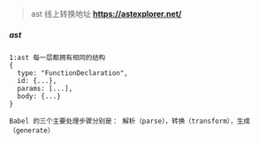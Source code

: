 > ast 线上转换地址
> **https://astexplorer.net/**

##### ast

```
1:ast 每一层都拥有相同的结构
{
  type: "FunctionDeclaration",
  id: {...},
  params: [...],
  body: {...}
}

Babel 的三个主要处理步骤分别是： 解析（parse），转换（transform），生成（generate）
```
